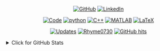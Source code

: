 <!---![Monash UAS](https://raw.githubusercontent.com/Rhyme0730/Rhyme0730/master/images/Monash-UAS-Banner.jpg)--->

<p align="center">
    <a href="https://github.com/Rhyme0730" target="_blank"><img alt="GitHub" src="https://img.shields.io/badge/-@Rhyme0730-181717?style=flat-square&logo=GitHub&logoColor=white"></a>
    <a href="https://www.linkedin.com/in/huaiyuan-rao-1b6727257/" target="_blank"><img alt="LinkedIn" src="https://img.shields.io/badge/-LinkedIn-0077B5?style=flat-square&logo=Linkedin&logoColor=white"></a>

<p align="center">
    <a href="https://github.com/Rhyme0730?tab=repositories" target="_blank"><img alt="Code" src="https://img.shields.io/badge/-code-000000?style=flat-square&logo=Plex&logoColor=white"></a>
    <a href="https://github.com/Rhyme0730?tab=repositories&language=python" target="_blank"><img alt="python" src="https://img.shields.io/badge/-python-3776AB?style=flat-square&logo=Python&logoColor=white"></a>
    <a href="https://github.com/Rhyme0730?tab=repositories&language=c%2B%2B" target="_blank"><img alt="C++" src="https://img.shields.io/badge/-C%2B%2B-00599C?style=flat-square&logo=C%2B%2B&logoColor=white"></a>
    <a href="https://github.com/Rhyme0730?tab=repositories&language=matlab" target="_blank"><img alt="MATLAB" src="https://img.shields.io/badge/-MATLAB-0076A8?style=flat-square&logo=Mathworks&logoColor=white"></a>
    <a href="https://github.com/Rhyme0730?tab=repositories&language=TeX" target="_blank"><img alt="LaTeX" src="https://img.shields.io/badge/-LaTeX-008080?style=flat-square&logo=LaTeX&logoColor=white"></a>
</p>

<p align="center">
    <a href="https://github.com/Rhyme0730?tab=followers" target="_blank"><img alt="Updates" src="https://img.shields.io/badge/--000000?style=flat-square&logo=RSS&logoColor=white"></a>
    <a href="https://github.com/Rhyme0730" target="_blank"><img alt="Rhyme0730" src="https://badges.pufler.dev/visits/Rhyme0730/Rhyme0730?logo=GitHub&label=visits&color=success&logoColor=white&style=flat-square"/></a>
    <a href="https://github.com/Rhyme0730/Rhyme0730" target="_blank"><img alt="GitHub hits" src="https://img.shields.io/github/last-commit/Rhyme0730/Rhyme0730?label=profile%20updated&style=flat-square"></a>
</p>

<details>
<summary>Click for GitHub Stats</summary>
<p align="center">
    <img alt = "GitHub Stats" src="https://github-readme-stats.vercel.app/api?username=Rhyme0730&show_icons=true&hide=issues&icon_color=000000&hide_border=true&title_color=5391FE&text_color=555">
    <br>
    <img alt = "Top Language" src="https://github-readme-stats.vercel.app/api/top-langs/?username=Rhyme0730&hide=html,&hide_border=true&title_color=5391FE&text_color=555"
</p>
</details>
